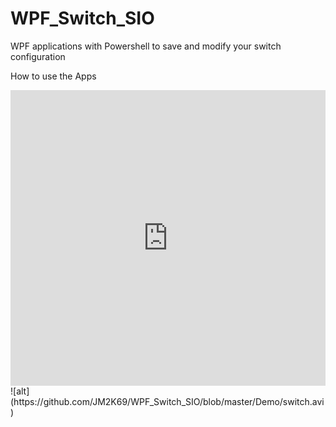 # WPF_Switch_SIO
WPF applications with Powershell to save and modify your switch configuration 

How to use the Apps
<iframe src="https://www.linkedin.com/embed/feed/update/urn:li:ugcPost:6630451468178595842" height="473" width="504" frameborder="0" allowfullscreen="" title="Post intégré"></iframe>
![alt](https://github.com/JM2K69/WPF_Switch_SIO/blob/master/Demo/switch.avi)


